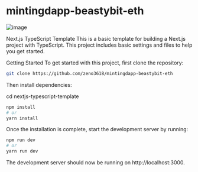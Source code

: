 # mintingdapp-beastybit-eth
![image](https://user-images.githubusercontent.com/29924624/224155523-5c5cf6d0-e596-483b-b420-fdecc289a3f4.png)

Next.js TypeScript Template
This is a basic template for building a Next.js project with TypeScript. This project includes basic settings and files to help you get started.

Getting Started
To get started with this project, first clone the repository:
```bash
git clone https://github.com/zeno3618/mintingdapp-beastybit-eth
```

Then install dependencies:

cd nextjs-typescript-template
```bash
npm install
# or
yarn install
```

Once the installation is complete, start the development server by running:

```bash
npm run dev
# or
yarn run dev
```

The development server should now be running on http://localhost:3000.

